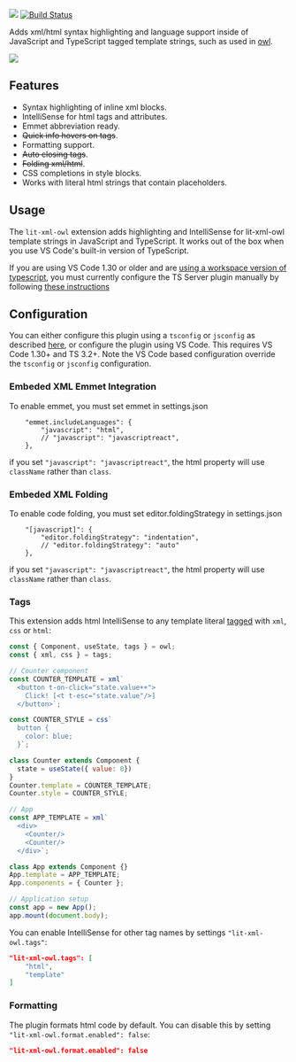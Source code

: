 [![](https://vsmarketplacebadge.apphb.com/version/bierner.lit-xml-owl.svg)](https://marketplace.visualstudio.com/items?itemName=bierner.lit-xml-owl) [![Build Status](https://travis-ci.org/mjbvz/vscode-lit-xml-owl.svg?branch=master)](https://travis-ci.org/mjbvz/vscode-lit-xml-owl)

Adds xml/html syntax highlighting and language support inside of JavaScript and TypeScript tagged template strings, such as used in [owl](https://github.com/odoo/owl/blob/master/doc/reference/component.md).

![](https://github.com/mjbvz/vscode-lit-xml-owl/raw/master/docs/example.gif)


## Features

- Syntax highlighting of inline xml blocks.
- IntelliSense for html tags and attributes.
- Emmet abbreviation ready.
- ~~Quick info hovers on tags~~.
- Formatting support.
- ~~Auto closing tags~~.
- ~~Folding xml/html~~.
- CSS completions in style blocks.
- Works with literal html strings that contain placeholders.

## Usage
The `lit-xml-owl` extension adds highlighting and IntelliSense for lit-xml-owl template strings in JavaScript and TypeScript. It works out of the box when you use VS Code's built-in version of TypeScript.

If you are using VS Code 1.30 or older and are [using a workspace version of typescript](https://code.visualstudio.com/Docs/languages/typescript#_using-newer-typescript-versions), you must currently configure the TS Server plugin manually by following [these instructions](https://github.com/Microsoft/typescript-lit-xml-owl-plugin#usage)

## Configuration

You can either configure this plugin using a `tsconfig` or `jsconfig` as described [here](https://github.com/Microsoft/typescript-lit-xml-owl-plugin#configuration), or configure the plugin using VS Code. This requires VS Code 1.30+ and TS 3.2+. Note the VS Code based configuration override the `tsconfig` or `jsconfig` configuration.

### Embeded XML Emmet Integration
To enable emmet, you must set emmet in settings.json

```jsonc
    "emmet.includeLanguages": {
        "javascript": "html",
        // "javascript": "javascriptreact", 
    },
```
if you set `"javascript": "javascriptreact"`, the html property will use `className` rather than `class`. 

### Embeded XML Folding
To enable code folding, you must set editor.foldingStrategy in settings.json

```jsonc
    "[javascript]": {
        "editor.foldingStrategy": "indentation",
        // "editor.foldingStrategy": "auto"
    },
```
if you set `"javascript": "javascriptreact"`, the html property will use `className` rather than `class`. 

### Tags
This extension adds html IntelliSense to any template literal [tagged](https://developer.mozilla.org/en-US/docs/Web/JavaScript/Reference/Template_literals) with `xml`, `css` or `html`:

```js
const { Component, useState, tags } = owl;
const { xml, css } = tags;

// Counter component
const COUNTER_TEMPLATE = xml`
  <button t-on-click="state.value++">
    Click! [<t t-esc="state.value"/>]
  </button>`;

const COUNTER_STYLE = css`
  button {
    color: blue;
  }`;

class Counter extends Component {
  state = useState({ value: 0})
}
Counter.template = COUNTER_TEMPLATE;
Counter.style = COUNTER_STYLE;

// App
const APP_TEMPLATE = xml`
  <div>
    <Counter/>
    <Counter/>
  </div>`;

class App extends Component {}
App.template = APP_TEMPLATE;
App.components = { Counter };

// Application setup
const app = new App();
app.mount(document.body);
```

You can enable IntelliSense for other tag names by settings `"lit-xml-owl.tags"`:

```json
"lit-xml-owl.tags": [
    "html",
    "template"
]
```

### Formatting
The plugin formats html code by default. You can disable this by setting `"lit-xml-owl.format.enabled": false`:

```json
"lit-xml-owl.format.enabled": false
```
